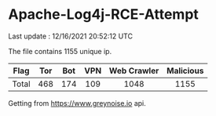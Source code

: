 
# Apache-Log4j-RCE-Attempt

Last update : 12/16/2021 20:52:12 UTC

The file contains 1155 unique ip.

| Flag | Tor | Bot | VPN | Web Crawler | Malicious |
| :-:  | :-: | :-: | :-: | :-:         | :-:       |
| Total| 468  | 174  | 109  | 1048          | 1155        |

Getting from https://www.greynoise.io api.